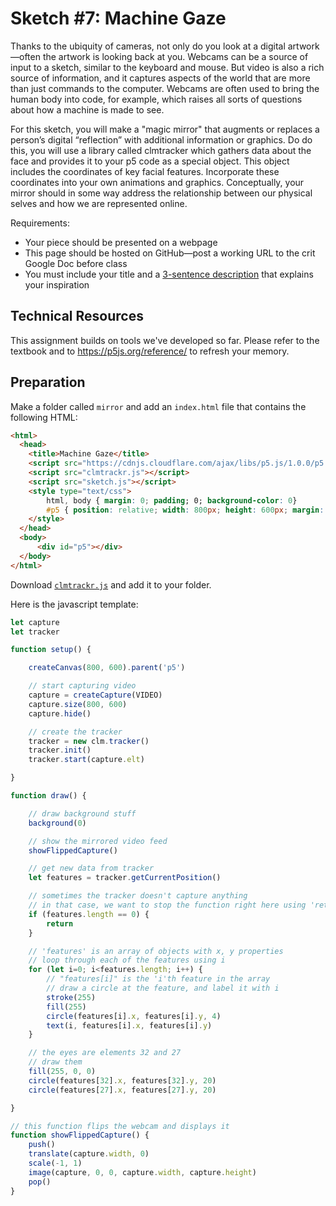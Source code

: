 # Sketch #7: Machine Gaze

Thanks to the ubiquity of cameras, not only do you look at a digital artwork—often the artwork is looking back at you. Webcams can be a source of input to a sketch, similar to the keyboard and mouse. But video is also a rich source of information, and it captures aspects of the world that are more than just commands to the computer. Webcams are often used to bring the human body into code, for example, which raises all sorts of questions about how a machine is made to see.

For this sketch, you will make a "magic mirror" that augments or replaces a person’s digital “reflection” with additional information or graphics. Do do this, you will use a library called clmtracker which gathers data about the face and provides it to your p5 code as a special object. This object includes the coordinates of key facial features. Incorporate these coordinates into your own animations and graphics. Conceptually, your mirror should in some way address the relationship between our physical selves and how we are represented online.

Requirements:
- Your piece should be presented on a webpage
- This page should be hosted on GitHub—post a working URL to the crit Google Doc before class
- You must include your title and a [3-sentence description](../../resources/description_guidelines.md) that explains your inspiration


## Technical Resources

This assignment builds on tools we've developed so far. Please refer to the textbook and to https://p5js.org/reference/ to refresh your memory.


## Preparation

Make a folder called `mirror` and add an `index.html` file that contains the following HTML:
```html
<html>
  <head>
    <title>Machine Gaze</title>
    <script src="https://cdnjs.cloudflare.com/ajax/libs/p5.js/1.0.0/p5.js"></script>
    <script src="clmtrackr.js"></script>
    <script src="sketch.js"></script>
    <style type="text/css">
        html, body { margin: 0; padding; 0; background-color: 0}
        #p5 { position: relative; width: 800px; height: 600px; margin: auto; }
    </style>
  </head>
  <body>
      <div id="p5"></div>
  </body>
</html>

```

Download [`clmtrackr.js`](clmtrack.js) and add it to your folder.

Here is the javascript template:

```js
let capture
let tracker

function setup() {

    createCanvas(800, 600).parent('p5')

    // start capturing video
    capture = createCapture(VIDEO)
    capture.size(800, 600)
    capture.hide()

    // create the tracker
    tracker = new clm.tracker()
    tracker.init()
    tracker.start(capture.elt)

}

function draw() {

    // draw background stuff
    background(0)

    // show the mirrored video feed
    showFlippedCapture()

    // get new data from tracker
    let features = tracker.getCurrentPosition()

    // sometimes the tracker doesn't capture anything
    // in that case, we want to stop the function right here using 'return'
    if (features.length == 0) {
        return
    }

    // 'features' is an array of objects with x, y properties
    // loop through each of the features using i
    for (let i=0; i<features.length; i++) {
        // "features[i]" is the 'i'th feature in the array
        // draw a circle at the feature, and label it with i
        stroke(255)
        fill(255)
        circle(features[i].x, features[i].y, 4)
        text(i, features[i].x, features[i].y)
    }

    // the eyes are elements 32 and 27
    // draw them
    fill(255, 0, 0)
    circle(features[32].x, features[32].y, 20)
    circle(features[27].x, features[27].y, 20)

}

// this function flips the webcam and displays it
function showFlippedCapture() {
    push()
    translate(capture.width, 0)
    scale(-1, 1)
    image(capture, 0, 0, capture.width, capture.height)
    pop()
}
```
